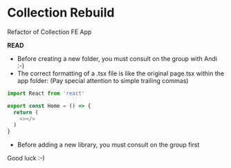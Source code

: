 # Collection Rebuild
Refactor of Collection FE App

**READ**

- Before creating a new folder, you must consult on the group with Andi :-)
- The correct formatting of a .tsx file is like the original page.tsx within the app folder: (Pay special attention to simple trailing commas)
```js
import React from 'react'

export const Home = () => {
  return (
    <></>
  )
}
```

- Before adding a new library, you must consult on the group first

Good luck :-)